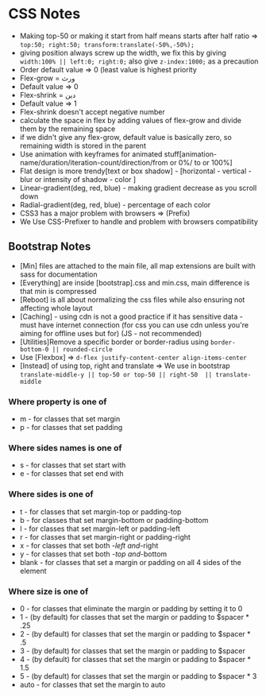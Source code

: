 # CSS Notes

- Making top-50 or making it start from half means starts after half ratio => ```top:50; right:50; transform:translate(-50%,-50%);```
- giving position always screw up the width, we fix this by giving ```width:100% || left:0; right:0;``` also give ```z-index:1000;``` as a precaution
- Order default value => 0 (least value is highest priority
- Flex-grow = ورث
- Default value => 0
- Flex-shrink = دين
- Default value => 1
- Flex-shrink doesn't accept negative number
- calculate the space in flex by adding values of flex-grow and divide them by the remaining space
- if we didn't give any flex-grow, default value is basically zero, so remaining width is stored in the parent
- Use animation with keyframes for animated stuff[animation-name/duration/iteration-count/direction/from or 0%/ to or 100%]
- Flat design is more trendy[text or box shadow] - [horizontal - vertical - blur or intensity of shadow - color ]
- Linear-gradient(deg, red, blue) - making gradient decrease as you scroll down
- Radial-gradient(deg, red, blue) - percentage of each color
- CSS3 has a major problem with browsers => (Prefix)
- We Use CSS-Prefixer to handle and problem with browsers compatibility

## Bootstrap Notes

- [Min] files are attached to the main file, all map extensions are built with sass for documentation
- [Everything] are inside [bootstrap].css and min.css, main difference is that min is compressed
- [Reboot] is all about normalizing the css files while also ensuring not affecting whole layout
- [Caching] - using cdn is not a good practice if it has sensitive data - must have internet connection  (for css you can use cdn unless you're aiming for offline uses but for) (JS - not recommended)
- [Utilities]Remove a specific border or border-radius using  ```border-bottom-0 || rounded-circle```
- Use [Flexbox] => ```d-flex justify-content-center align-items-center```
- [Instead] of using top, right and translate => We use in bootstrap ```translate-middle-y || top-50 or top-50 ||
right-50  || translate-middle```

### Where property is one of

- m - for classes that set margin
- p - for classes that set padding

### Where sides names is one of

- s - for classes that set start with
- e - for classes that set end with

### Where sides is one of

- t - for classes that set margin-top or padding-top
- b - for classes that set margin-bottom or padding-bottom
- l - for classes that set margin-left or padding-left
- r - for classes that set margin-right or padding-right
- x - for classes that set both *-left and*-right
- y - for classes that set both *-top and*-bottom
- blank - for classes that set a margin or padding on all 4 sides of the element

### Where size is one of

- 0 - for classes that eliminate the margin or padding by setting it to 0
- 1 - (by default) for classes that set the margin or padding to $spacer * .25
- 2 - (by default) for classes that set the margin or padding to $spacer * .5
- 3 - (by default) for classes that set the margin or padding to $spacer
- 4 - (by default) for classes that set the margin or padding to $spacer * 1.5
- 5 - (by default) for classes that set the margin or padding to $spacer * 3
- auto - for classes that set the margin to auto
